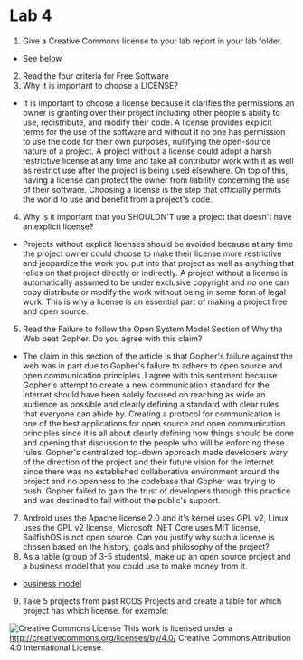 # Lab 4
1. Give a Creative Commons license to your lab report in your lab folder.
  * See below
2. Read the four criteria for Free Software
3. Why it is important to choose a LICENSE?
 * It is important to choose a license because it clarifies the permissions an owner is granting over their project including other people's ability to use, redistribute, and modify their code. A license provides explicit terms for the use of the software and without it no one has permission to use the code for their own purposes, nullifying the open-source nature of a project. A project without a license could adopt a harsh restrictive license at any time and take all contributor work with it as well as restrict use after the project is being used elsewhere. On top of this, having a license can protect the owner from liability concerning the use of their software. Choosing a license is the step that officially permits the world to use and benefit from a project's code.
 
4. Why is it important that you SHOULDN'T use a project that doesn't have an explicit license?
* Projects without explicit licenses should be avoided because at any time the project owner could choose to make their license more restrictive and jeopardize the work you put into that project as well as anything that relies on that project directly or indirectly. A project without a license is automatically assumed to be under exclusive copyright and no one can copy distribute or modify the work without being in some form of legal work. This is why a license is an essential part of making a project free and open source.

5. Read the Failure to follow the Open System Model Section of Why the Web beat Gopher. Do you agree with this claim?
* The claim in this section of the article is that Gopher's failure against the web was in part due to Gopher's failure to adhere to open source and open communication principles. I agree with this sentiment because Gopher's attempt to create a new communication standard for the internet should have been solely focused on reaching as wide an audience as possible and clearly defining a standard with clear rules that everyone can abide by. Creating a protocol for communication is one of the best applications for open source and open communication principles since it is all about clearly defining how things should be done and opening that discussion to the people who will be enforcing these rules. Gopher's centralized top-down approach made developers wary of the direction of the project and their future vision for the internet since there was no established collaborative environment around the project and no openness to the codebase that Gopher was trying to push. Gopher failed to gain the trust of developers through this practice and was destined to fail without the public's support. 

7. Android uses the Apache license 2.0 and it's kernel uses GPL v2, Linux uses the GPL v2 license, Microsoft .NET Core uses MIT license, SailfishOS is not open source. Can you justify why such a license is chosen based on the history, goals and philosophy of the project?
8. As a table (group of 3-5 students), make up an open source project and a business model that you could use to make money from it.
* [business model](https://github.com/williamjallen/OSS_Lab4_Project_With_Business_Model)
9. Take 5 projects from past RCOS Projects and create a table for which project has which license. for example:

![Creative Commons License](https://i.creativecommons.org/l/by/4.0/88x31.png) This work is licensed under a http://creativecommons.org/licenses/by/4.0/ Creative Commons Attribution 4.0 International License.

